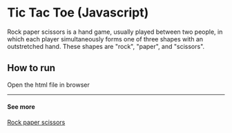 # Tic Tac Toe (Javascript)
Rock paper scissors is a hand game, usually played between two people, in which each player simultaneously forms one of three shapes with an outstretched hand. These shapes are "rock", "paper", and "scissors".

## How to run
Open the html file in browser

----
#### See more
[Rock paper scissors](https://en.wikipedia.org/wiki/Rock_paper_scissors)